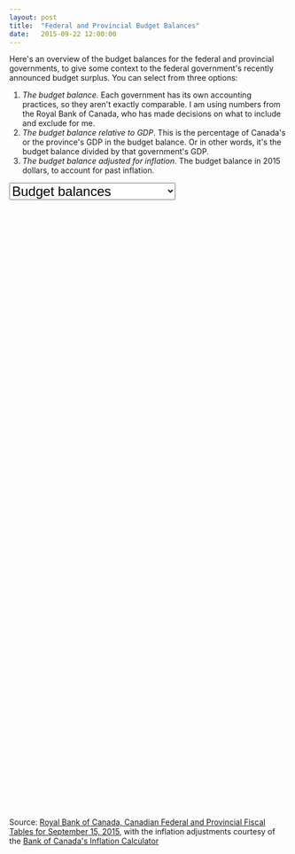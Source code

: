 ```yaml
---
layout: post
title:  "Federal and Provincial Budget Balances"
date:   2015-09-22 12:00:00
---
```


Here's an overview of the budget balances for the federal and provincial governments, to give some context to the federal government's recently announced budget surplus. You can select from three options:

1. *The budget balance.* Each government has its own accounting practices, so they aren't exactly comparable. I am using numbers from the Royal Bank of Canada, who has made decisions on what to include and exclude for me.
2. *The budget balance relative to GDP*. This is the percentage of Canada's or the province's GDP in the budget balance. Or in other words, it's the budget balance divided by that government's GDP.
3. *The budget balance adjusted for inflation*. The budget balance in 2015 dollars, to account for past inflation.

<div id="budgetTip" class="hidden">
  <p id="tipTop"><strong><span id="tipNum"></span> Budget</strong></p>
  <p class="tipInfo"><span id="tipVal"></span> <span id="tipBal"></span></p>
  <p class="tipInfo hidden" id="tipFore">(projected)</p>
</div>
<select id="selectBudget">
  <option value="budget_balances" selected="selected">Budget balances</option>
  <option value="budget_balances_gdp">Budget balances relative to GDP</option>
  <option value="budget_balances_inf">Budget balances adjusted for inflation</option>
</select>
<div id="budgetChart"></div>

Source: [Royal Bank of Canada, Canadian Federal and Provincial Fiscal Tables for September 15, 2015](http://www.rbc.com/economics/economic-reports/provincial-economic-forecasts.html), with the inflation adjustments courtesy of the [Bank of Canada's Inflation Calculator](http://www.bankofcanada.ca/rates/related/inflation-calculator/)

<style>
#budgetChart {
  height: 1100px;
}

#budgetChart svg:not(:nth-of-type(1)) {
  margin-top: 25px;
}

#budgetChart .bar.positive {
  fill: black;
}

#budgetChart .bar.negative {
  fill: brown;
}

#budgetChart .bar.forepositive {
  fill: #808080;
}

#budgetChart .bar.forenegative {
  fill: #FF5656;
}

#budgetChart .axis text {
  font: 10px sans-serif;
}

#budgetChart .axis path,
#budgetChart .axis line {
  fill: none;
  stroke: #000;
  shape-rendering: crispEdges;
}

#selectBudget {
  font-size: 24px;
  width: 300px;
}

.hidden {
  display: none;
}

#budgetTip {
  border: 1px solid black;
  background-color: white;
    position: absolute;
    width: 180px;
    height: auto;
    padding: 5px;
    pointer-events: none;
}

#budgetTip strong {
  font-weight: bold;
}

#budgetTip #tipTop {
  font-size: 16px;
  margin-bottom: 10px !important;
}

#budgetTip .tipInfo {
  font-size: 12px;
  margin: 0;
}
</style>

<script src="http://d3js.org/d3.v3.min.js"></script>
<script>
budgetChart();

var coordinates = [0, 0];

var body = d3.select("body")
  .on("mousemove", function() {
    coordinates = d3.mouse(this);
  })
  .on("mousedown", function() {
    coordinates = d3.mouse(this);
  });

function budgetChart() {
budgetDraw("budget_balances");

function budgetDraw(kind) {
  d3.csv("{{ site.baseurl }}/data/" + kind + ".csv", type, function(error, data) {

    d3.keys(data[0]).filter(function(key) { return key !== "Year"; }).forEach(function(bud) {

      var margin = {top: 30, right: 10, bottom: 10, left: 50},
          width = 370 - margin.left - margin.right,
          height = 150 - margin.top - margin.bottom;

      var y = d3.scale.linear()
          .range([height, 0]);

      var x = d3.scale.ordinal()
          .rangeRoundBands([0, width], .2);

      var yAxis = d3.svg.axis()
          .scale(y)
          .orient("left");

      var budgetChart = d3.select("#budgetChart").append("svg")
        .attr("class", "budgetDebt")
          .attr("width", width + margin.left + margin.right)
          .attr("height", height + margin.top + margin.bottom)
        .append("g")
          .attr("transform", "translate(" + margin.left + "," + margin.top + ")");
    	
      x.domain(data.map(function(d) { return d.Year; }));
      y.domain(d3.extent(data, function(d) { return d[bud]; })).nice();

      var budgets = budgetChart.selectAll(".bar")
          .data(data)
        .enter().append("rect")
          .attr("class", function(d) {
            if(checkForecast(d.Year, bud)) {
              return d[bud] < 0 ? "bar forenegative" : "bar forepositive"; 
            } else {
              return d[bud] < 0 ? "bar negative" : "bar positive"; 
            }
          })
          .attr("x", function(d) { return x(d.Year); })
          .attr("y", function(d) { return y(0); })
          .attr("width", x.rangeBand())
          .attr("height", function(d) { return 0; })
          .on("mouseover", function(d, i) {
            showTooltip(d, i);
          })
          .on("mousedown", function(d, i) {
            showTooltip(d, i);
          })
          .on("mouseout", function(d) {
            d3.select("#budgetTip").classed("hidden", true);
          });

      budgets.transition()
        .delay(function(d, i) { console.log(d); return i * 32})
        .attr("y", function(d) { return y(Math.max(0, d[bud])); })
        .attr("height", function(d) { return Math.abs(y(d[bud]) - y(0));});

      function showTooltip(d) {
        var xPos = coordinates[0] + 10;
        if (x(d.Year) > 150) {
          xPos = coordinates[0] - 200;
        }
        var yPos = coordinates[1];

        d3.select("#budgetTip")
          .style("left", xPos + "px")
          .style("top", yPos + "px")
          .select("#tipNum")
          .text(d.Year + " " + bud);

        if (bud === "Canada") {
          d3.select("#budgetTip").select("#tipNum")
            .text(d.Year + " Federal ");
        }

        if (kind !== "budget_balances_gdp") {
          if (Math.abs(d[bud]) > 1000) {
            d3.select("#budgetTip").select("#tipVal")
              .text(Math.abs(d[bud]/1000).toFixed(2) + " billion dollars ");
          } else {
            d3.select("#budgetTip").select("#tipVal")
              .text(Math.abs(d[bud]) + " million dollars ");
          }

          if (d[bud] > 0) {
            d3.select("#budgetTip").select("#tipBal")
              .text("surplus");
          } else {
            d3.select("#budgetTip").select("#tipBal")
              .text("deficit");
          }
        } else {
          d3.select("#budgetTip").select("#tipVal")
            .text(d[bud] + "%");
          d3.select("#budgetTip").select("#tipBal")
            .text("");
        }

        if (checkForecast(d.Year, bud)) {
          d3.select("#budgetTip").select("#tipFore").classed("hidden", false);
        } else {
          d3.select("#budgetTip").select("#tipFore").classed("hidden", true);
        }

        d3.select("#budgetTip").classed("hidden", false);
      }

      function checkForecast(year, province) {
        if((year == 2015 && (province === "Manitoba" || province === "Ontario" || province === "Quebec" || province === "New Brunswick" || province === "Prince Edward Island" || province === "Newfoundland and Labrador")) || year == 2016) {
          return 1; 
        }
        return 0;
      }

      budgetChart.append("g")
        .attr("class", "y axis")
        .call(yAxis);

      budgetChart.append("g")
          .attr("class", "x axis")
        .append("line")
          .attr("y1", y(0))
          .attr("y2", y(0))
          .attr("x2", width);

      budgetChart.append("text")
        .attr("x", 0)
        .attr("dy", -10)
        .style("font-weight", "bold")
        .text(bud);
    });
  });
}

function type(d) {
    d.Canada = +d.Canada;
    d.Alberta = +d.Alberta;
    d["British Columbia"] = +d["British Columbia"];
    d.Manitoba = +d.Manitoba;
    d["New Brunswick"] = +d["New Brunswick"];
    d["Newfoundland and Labrador"] = +d["Newfoundland and Labrador"];
    d["Nova Scotia"] = +d["Nova Scotia"];
    d.Ontario = +d.Ontario;
    d["Prince Edward Island"] = +d["Prince Edward Island"];
    d.Quebec = +d.Quebec;
    d.Saskatchewan = +d.Saskatchewan;
    d.Year = +(d.Year.substring(0, 4)) + 1;
  return d;
}

d3.select("#selectBudget")
  .on("change", selected);

function selected() {
  d3.selectAll(".budgetDebt")
    .remove();
  budgetDraw(this.options[this.selectedIndex].value);
}

}
</script>